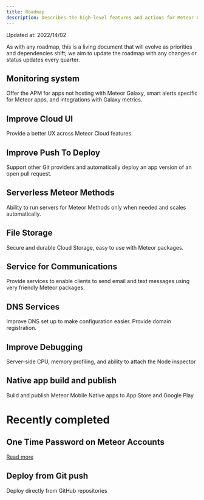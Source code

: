 ```yaml
---
title: Roadmap
description: Describes the high-level features and actions for Meteor Cloud in the near-to-medium term future.
---
```


Updated at: 2022/14/02

As with any roadmap, this is a living document that will evolve as priorities and dependencies shift; we aim to update the roadmap with any changes or status updates every quarter.

## Monitoring system
Offer the APM for apps not hosting with Meteor Galaxy, smart alerts specific for Meteor apps, and integrations with Galaxy metrics.

## Improve Cloud UI
Provide a better UX across Meteor Cloud features.

## Improve Push To Deploy 
Support other Git providers and automatically deploy an app version of an open pull request.

## Serverless Meteor Methods
Ability to run servers for Meteor Methods only when needed and scales automatically.

## File Storage
Secure and durable Cloud Storage, easy to use with Meteor packages.

## Service for Communications
Provide services to enable clients to send email and text messages using very friendly Meteor packages.

## DNS Services
Improve DNS set up to make configuration easier.
Provide domain registration.

## Improve Debugging
Server-side CPU, memory profiling, and ability to attach the Node inspector

## Native app build and publish
Build and publish Meteor Mobile Native apps to App Store and Google Play

# Recently completed

## One Time Password on Meteor Accounts
[Read more](https://forums.meteor.com/t/2fa-otp-support-in-meteor-accounts-meteor-cloud/57248)

## Deploy from Git push
Deploy directly from GitHub repositories

